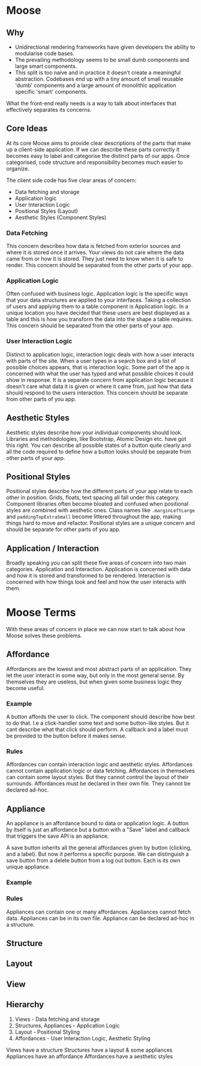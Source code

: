 # Moose

## Why
* Unidirectional rendering frameworks have given developers the ability to modularise code bases. 
* The prevailing methodology seems to be small dumb components and large smart components.
* This split is too naive and in practice it doesn't create a meaningful abstraction. Codebases end 
up with a tiny amount of small reusable 'dumb' components and a large amount of monolithic 
application specific 'smart' components.

What the front-end really needs is a way to talk about interfaces that effectively separates its concerns. 

## Core Ideas
At its core Moose aims to provide clear descriptions of the parts that make up a client-side application.
If we can describe these parts correctly it becomes easy to label and categorise the distinct parts 
of our apps. Once categorised, code structure and responsibility becomes much easier to organize.


The client side code has five clear areas of concern:

* Data fetching and storage
* Application logic
* User Interaction Logic
* Positional Styles (Layout)
* Aesthetic Styles (Component Styles)


### Data Fetching
This concern describes how data is fetched from exterior sources and where it is stored once it 
arrives. Your views do not care where the data came from or how it is stored. They just need to know
when it is safe to render. This concern should be separated from the other parts of your app. 

### Application Logic
Often confused with business logic. Application logic is the specific ways that your data structures
are applied to your interfaces. Taking a collection of users and applying them to a table component
is Application logic. In a unique location you have decided that these users are best displayed as 
a table and this is how you transform the data into the shape a table requires. This concern should 
be separated from the other parts of your app.

### User Interaction Logic
Distinct to application logic, interaction logic deals with how a user interacts with parts of the site.
When a user types in a search box and a list of possible choices appears, that is interaction logic.
Some part of the app is concerned with what the user has typed and what possible choices it could show
in response. It is a separate concern from application logic because it doesn't care what data it is 
given or where it came from, just how that data should respond to the users interaction. This concern
should be separate from other parts of you app.

## Aesthetic Styles
Aesthetic styles describe how your individual components should look. Libraries and methodologies,
like Bootstrap, Atomic Design etc. have got this right. You can describe all possible states of a 
button quite clearly and all the code required to define how a button looks should be separate from 
other parts of your app.

## Positional Styles
Positional styles describe how the different parts of your app relate to each other in position. 
Grids, floats, text spacing all fall under this category. Component libraries often become bloated 
and confused when positional styles are combined with aesthetic ones. Class names like 
`.marginLeftLarge` and `paddingTopExtraSmall` become littered throughout the app, making things hard 
to move and refactor. Positional styles are a unique concern and should be separate for other parts 
of you app.


## Application / Interaction
Broadly speaking you can split these five areas of concern into two main categories. Application and 
Interaction. Application is concerned with data and how it is stored and transformed to be rendered.
Interaction is concerned with how things look and feel and how the user interacts with them.



# Moose Terms
With these areas of concern in place we can now start to talk about how Moose solves these problems.



## Affordance
Affordances are the lowest and most abstract parts of an application. They let the user interact in
some way, but only in the most general sense. By themselves they are useless, but when given some
business logic they become useful.

### Example
A button affords the user to click. The component should describe how best to do that. I.e a click-handler
some text and some button-like styles. But it cant describe what that click should perform. 
A callback and a label must be provided to the button before it makes sense.

### Rules
Affordances can contain interaction logic and aesthetic styles. 
Affordances cannot contain application logic or data fetching. 
Affordances in themselves can contain some layout styles. But they cannot control the layout of their 
surrounds.
Affordances must be declared in their own file. They cannot be declared ad-hoc.


## Appliance
An appliance is an affordance bound to data or application logic. A button by itself is just an
affordance but a button with a "Save" label and callback that triggers the save API is an appliance.

A save button inherits all the general affordances given by button (clicking, and a label). But now 
it performs a specific purpose. We can distinguish a save button from a delete button from a log out
button. Each is its own unique appliance. 

### Example

### Rules
Appliances can contain one or many affordances.
Appliances cannot fetch data.
Appliances can be in its own file.
Appliance can be declared ad-hoc in a structure.


## Structure
## Layout
## View





## Hierarchy

1. Views - Data fetching and storage
2. Structures, Appliances - Application Logic
3. Layout - Positional Styling
4. Affordances - User Interaction Logic, Aesthetic Styling


Views have a structure
Structures have a layout & some appliances
Appliances have an affordance
Affordances have a aesthetic styles

